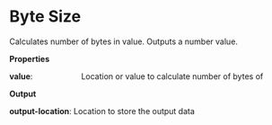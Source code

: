 # Byte Size

Calculates number of bytes in value. Outputs a number value.

 **Properties**
 

**value**:                      Location or value to calculate number of bytes of

 **Output**
 

**output-location**: Location to store the output data